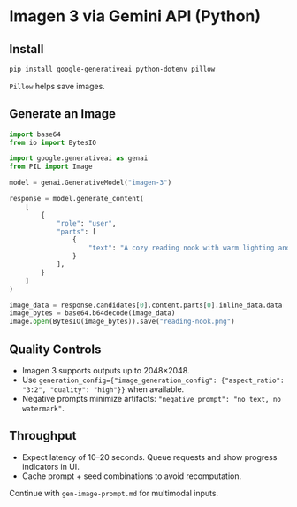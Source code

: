 # Imagen 3 via Gemini API (Python)

## Install

```bash
pip install google-generativeai python-dotenv pillow
```

`Pillow` helps save images.

## Generate an Image

```python
import base64
from io import BytesIO

import google.generativeai as genai
from PIL import Image

model = genai.GenerativeModel("imagen-3")

response = model.generate_content(
    [
        {
            "role": "user",
            "parts": [
                {
                    "text": "A cozy reading nook with warm lighting and a cat on the chair."
                }
            ],
        }
    ]
)

image_data = response.candidates[0].content.parts[0].inline_data.data
image_bytes = base64.b64decode(image_data)
Image.open(BytesIO(image_bytes)).save("reading-nook.png")
```

## Quality Controls
- Imagen 3 supports outputs up to 2048×2048.
- Use `generation_config={"image_generation_config": {"aspect_ratio": "3:2", "quality": "high"}}` when available.
- Negative prompts minimize artifacts: `"negative_prompt": "no text, no watermark"`.

## Throughput
- Expect latency of 10–20 seconds. Queue requests and show progress indicators in UI.
- Cache prompt + seed combinations to avoid recomputation.

Continue with `gen-image-prompt.md` for multimodal inputs.
